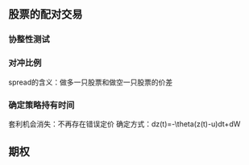 ## 股票的配对交易
### 协整性测试
### 对冲比例
spread的含义：做多一只股票和做空一只股票的价差
### 确定策略持有时间
套利机会消失：不再存在错误定价 确定方式：dz(t)=-\theta(z(t)-u)dt+dW
## 期权
